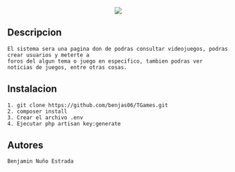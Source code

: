 <p align="center"><img src="https://laravel.com/assets/img/components/logo-laravel.svg"></p>

## Descripcion
    El sistema sera una pagina don de podras consultar videojuegos, podras crear usuarios y meterte a
    foros del algun tema o juego en especifico, tambien podras ver noticias de juegos, entre otras cosas.
## Instalacion
    1. git clone https://github.com/benjas06/TGames.git
    2. composer install
    3. Crear el archivo .env
    4. Ejecutar php artisan key:generate
## Autores
    Benjamin Nuño Estrada